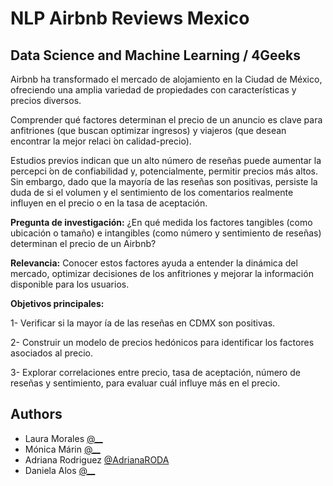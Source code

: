 
# NLP Airbnb Reviews Mexico
## Data Science and Machine Learning / 4Geeks

Airbnb ha transformado el mercado de alojamiento en la Ciudad de
México, ofreciendo una amplia variedad de propiedades con
características y precios diversos.

Comprender qué factores determinan el precio de un anuncio es clave
para anfitriones (que buscan optimizar ingresos) y viajeros (que
desean encontrar la mejor relaci ́on calidad-precio).

Estudios previos indican que un alto número de reseñas puede
aumentar la percepci ́on de confiabilidad y, potencialmente, permitir
precios más altos. Sin embargo, dado que la mayoría de las reseñas son positivas,
persiste la duda de si el volumen y el sentimiento de los comentarios
realmente influyen en el precio o en la tasa de aceptación.


**Pregunta de investigación:** ¿En qué medida los factores tangibles
(como ubicación o tamaño) e intangibles (como número y sentimiento de
reseñas) determinan el precio de un Airbnb?

**Relevancia:** Conocer estos factores ayuda a entender la dinámica del
mercado, optimizar decisiones de los anfitriones y mejorar la información
disponible para los usuarios.

**Objetivos principales:**

1-  Verificar si la mayor ́ıa de las reseñas en CDMX son positivas.

2- Construir un modelo de precios hedónicos para identificar los
factores asociados al precio.

3- Explorar correlaciones entre precio, tasa de aceptación, número de
reseñas y sentimiento, para evaluar cuál influye más en el precio.

## Authors



- Laura Morales [@__]()
- Mónica Márin [@__]()
- Adriana Rodriguez [@AdrianaRODA](https://www.github.com/AdrianaRODA)
- Daniela Alos [@__]()

